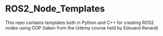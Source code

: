 # ROS2_Node_Templates
This repo contains templates both in Python and C++ for creating ROS2 nodes using OOP (taken from the Udemy course held by Edouard Renard)
